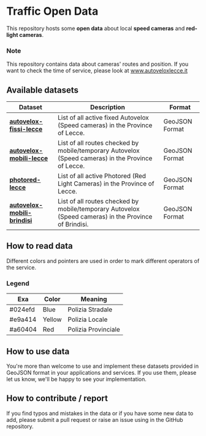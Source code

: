 # Traffic Open Data
This repository hosts some **open data** about local **speed cameras** and **red-light cameras**.

### Note
This repository contains data about cameras' routes and position. 
If you want to check the time of service, please look at www.autoveloxlecce.it 

## Available datasets

| Dataset | Description | Format |
| ------ | ------- | ------- |
| [**autovelox-fissi-lecce**](https://github.com/jeckodevelopment/datasets/blob/master/autovelox-fissi-lecce.geojson) | List of all active fixed Autovelox (Speed cameras) in the Province of Lecce. | GeoJSON Format |
| [**autovelox-mobili-lecce**](https://github.com/jeckodevelopment/datasets/blob/master/autovelox-mobili-lecce.geojson) | List of all routes checked by mobile/temporary Autovelox (Speed cameras) in the Province of Lecce. | GeoJSON Format |
| [**photored-lecce**](https://github.com/jeckodevelopment/datasets/blob/master/photored-lecce.geojson) | List of all active Photored (Red Light Cameras) in the Province of Lecce. | GeoJSON Format |
| [**autovelox-mobili-brindisi**](https://github.com/jeckodevelopment/datasets/blob/master/autovelox-mobili-brindisi.geojson) | List of all routes checked by mobile/temporary Autovelox (Speed cameras) in the Province of Brindisi. | GeoJSON Format |

## How to read data
Different colors and pointers are used in order to mark different operators of the service.
### Legend
| Exa | Color | Meaning |
| ------ | ------ | ------- |
| #024efd | Blue | Polizia Stradale |
| #e9a414 | Yellow | Polizia Locale |
| #a60404 | Red | Polizia Provinciale |

## How to use data
You're more than welcome to use and implement these datasets provided in GeoJSON format in your applications and services.
If you use them, please let us know, we'll be happy to see your implementation.

## How to contribute / report
If you find typos and mistakes in the data or if you have some new data to add, please submit a pull request or raise an issue using in the GitHub repository.
